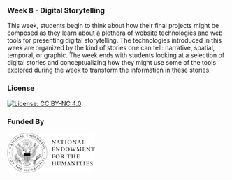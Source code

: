 ### Week 8 - Digital Storytelling

This week, students begin to think about how their final projects might be composed as they learn about a plethora of website technologies and web tools for presenting digital storytelling. The technologies introduced in this week are organized by the kind of stories one can tell: narrative, spatial, temporal, or graphic. The week ends with students looking at a selection of digital stories and conceptualizing how they might use some of the tools explored during the week to transform the information in these stories.

### License

[![License: CC BY-NC 4.0](https://licensebuttons.net/l/by-nc/4.0/88x31.png)](http://creativecommons.org/licenses/by-nc/4.0/)

### Funded By

[![NEH Seal](images/neh_sealblck200.jpg)](https://www.neh.gov/)